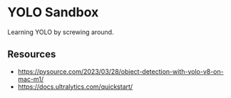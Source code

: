 # YOLO Sandbox
Learning YOLO by screwing around.

## Resources
* https://pysource.com/2023/03/28/object-detection-with-yolo-v8-on-mac-m1/
* https://docs.ultralytics.com/quickstart/
